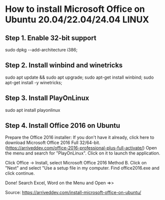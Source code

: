 # How to install Microsoft Office on Ubuntu 20.04/22.04/24.04 LINUX

## Step 1. Enable 32-bit support
sudo dpkg --add-architecture i386;

## Step 2. Install winbind and winetricks
sudo apt update && sudo apt upgrade;
sudo apt-get install winbind;
sudo apt-get install -y winetricks;

## Step 3. Install PlayOnLinux
sudo apt install playonlinux

## Step 4. Install Office 2016 on Ubuntu
Prepare the Office 2016 installer: If you don't have it already, click here to download Microsoft Office 2016 Full 32/64-bit. (https://arriveddev.com/office-2016-professional-plus-full-activate/)
Open the menu and search for "PlayOnLinux". Click on it to launch the application.

Click Office -> Install, select Microsoft Office 2016 Method B.
Click on "Next" and select "Use a setup file in my computer.
Find office2016.exe and click continue.

Done!
Search Excel, Word on the Menu and Open =>>

Source: https://arriveddev.com/install-microsoft-office-on-ubuntu/


